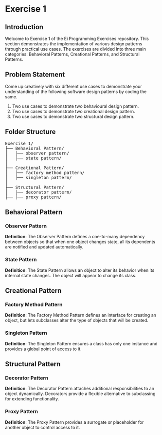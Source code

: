 # Exercise 1

## Introduction

Welcome to Exercise 1 of the Ei Programming Exercises repository. This section demonstrates the implementation of various design patterns through practical use cases. The exercises are divided into three main categories: Behavioral Patterns, Creational Patterns, and Structural Patterns.

## Problem Statement
Come up creatively with six different use cases to demonstrate your understanding of the following software design patterns by coding the
same.
1. Two use cases to demonstrate two behavioural design pattern.
2. Two use cases to demonstrate two creational design pattern.
3. Two use cases to demonstrate two structural design pattern.

## Folder Structure

<pre>
Exercise 1/
├── Behavioral Pattern/
│   ├── observer pattern/
│   ├── state pattern/
│       
├── Creational Pattern/
│   ├── factory method pattern/
│   ├── singleton pattern/
│
├── Structural Pattern/
│   ├── decorator pattern/
├── ├── proxy pattern/
</pre>

## Behavioral Pattern

### Observer Pattern

**Definition**: The Observer Pattern defines a one-to-many dependency between objects so that when one object changes state, all its dependents are notified and updated automatically.


### State Pattern

**Definition**: The State Pattern allows an object to alter its behavior when its internal state changes. The object will appear to change its class.


## Creational Pattern

### Factory Method Pattern

**Definition**: The Factory Method Pattern defines an interface for creating an object, but lets subclasses alter the type of objects that will be created.


### Singleton Pattern

**Definition**: The Singleton Pattern ensures a class has only one instance and provides a global point of access to it.


## Structural Pattern

### Decorator Pattern

**Definition**: The Decorator Pattern attaches additional responsibilities to an object dynamically. Decorators provide a flexible alternative to subclassing for extending functionality.

### Proxy Pattern

**Definition**: The Proxy Pattern provides a surrogate or placeholder for another object to control access to it.


